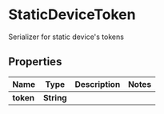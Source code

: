 

# StaticDeviceToken

Serializer for static device's tokens

## Properties

| Name | Type | Description | Notes |
|------------ | ------------- | ------------- | -------------|
|**token** | **String** |  |  |



